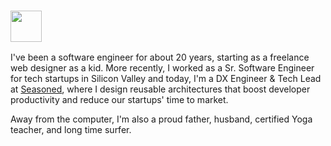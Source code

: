 ### <img src="https://media.giphy.com/media/hvRJCLFzcasrR4ia7z/giphy.gif" width="50px">

I've been a software engineer for about 20 years, starting as a freelance web designer as a kid. More recently, I worked as a Sr. Software Engineer for tech startups in Silicon Valley and today, I'm a DX Engineer & Tech Lead at [Seasoned](https://github.com/SeasonedSoftware), where I design reusable architectures that boost developer productivity and reduce our startups' time to market.

Away from the computer, I'm also a proud father, husband, certified Yoga teacher, and long time surfer.

